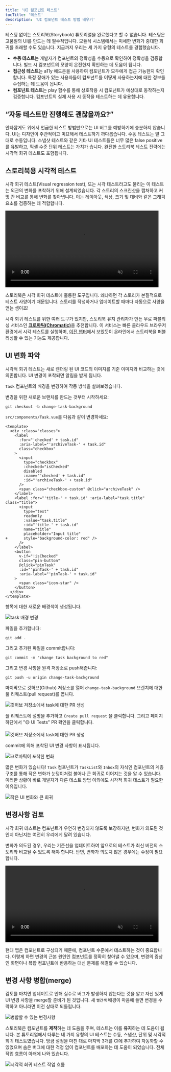 ```yaml
---
title: 'UI 컴포넌트 테스트'
tocTitle: '테스트'
description: 'UI 컴포넌트 테스트 방법 배우기'
---
```


테스팅 없이는 스토리북(Storybook) 튜토리얼을 완료했다고 할 수 없습니다. 테스팅은 고품질의 UI를 만드는 데 필수적입니다. 모듈식 시스템에서는 미세한 변화가 중대한 회귀를 초래할 수도 있습니다. 지금까지 우리는 세 가지 유형의 테스트를 경험했습니다.

- **수동 테스트**는 개발자가 컴포넌트의 정확성을 수동으로 확인하여 정확성을 검증합니다. 빌드 시 컴포넌트의 모양이 온전한지 확인하는 데 도움이 됩니다.
- **접근성 테스트**는 a11y 애드온을 사용하여 컴포넌트가 모두에게 접근 가능한지 확인합니다. 특정 장애가 있는 사용자들이 컴포넌트를 어떻게 사용하는지에 대한 정보를 수집하는 데 도움이 됩니다.
- **컴포넌트 테스트**는 play 함수를 통해 상호작용 시 컴포넌트가 예상대로 동작하는지 검증합니다. 컴포넌트의 실제 사용 시 동작을 테스트하는 데 유용합니다.

## “자동 테스트만 진행해도 괜찮을까요?”

안타깝게도 위에서 언급한 테스트 방법만으로는 UI 버그를 예방하기에 충분하지 않습니다. UI는 디자인이 주관적이고 미묘해서 테스트하기 까다롭습니다. 수동 테스트는 말 그대로 수동입니다. 스냅샷 테스트와 같은 기타 UI 테스트들은 너무 많은 false positive를 유발하고, 픽셀 수준 단위 테스트는 가치가 습니다. 완전한 스토리북 테스트 전략에는 시각적 회귀 테스트도 포함됩니다.

## 스토리북용 시각적 테스트

시각 회귀 테스트(Visual regression test), 또는 시각 테스트라고도 불리는 이 테스트는 외관의 변화를 포착하기 위해 설계되었습니다. 각 스토리의 스크린샷을 캡처하고 커밋 간 비교를 통해 변화를 찾아냅니다. 이는 레이아웃, 색상, 크기 및 대비와 같은 그래픽 요소를 검증하는 데 적합합니다.

<video autoPlay muted playsInline loop style="width:480px; margin: 0 auto;">
  <source
    src="/intro-to-storybook/visual-regression-testing.mp4"
    type="video/mp4"
  />
</video>

스토리북은 시각 회귀 테스트에 훌륭한 도구입니다. 왜냐하면 각 스토리가 본질적으로 테스트 사양이기 때문입니다. 스토리를 작성하거나 업데이트할 때마다 자동으로 사양을 얻는 셈이죠!

시각 회귀 테스트를 위한 여러 도구가 있지만, 스토리북 유지 관리자가 만든 무료 퍼블리싱 서비스인 [**크로마틱(Chromatic)**](https://www.chromatic.com/?utm_source=storybook_website&utm_medium=link&utm_campaign=storybook/)을 추천합니다. 이 서비스는 빠른 클라우드 브라우저 환경에서 시각 테스트를 실행하며, [이전 챕터](/intro-to-storybook/react/ko/deploy/)에서 보았듯이 온라인에서 스토리북을 퍼블리싱할 수 있는 기능도 제공합니다.

## UI 변화 파악

시각적 회귀 테스트는 새로 렌더링 된 UI 코드의 이미지를 기준 이미지와 비교하는 것에 의존합니다. UI 변경이 포착되면 알림을 받게 됩니다.

`Task` 컴포넌트의 배경을 변경하여 작동 방식을 살펴보겠습니다.

변경을 위한 새로운 브랜치를 만드는 것부터 시작하세요:

```shell
git checkout -b change-task-background
```

`src/components/Task.vue`를 다음과 같이 변경하세요:

```diff:title=src/components/Task.vue
<template>
  <div :class="classes">
    <label
      :for="'checked' + task.id"
      :aria-label="'archiveTask-' + task.id"
      class="checkbox"
    >
      <input
        type="checkbox"
        :checked="isChecked"
        disabled
        :name="'checked' + task.id"
        :id="'archiveTask-' + task.id"
      />
      <span class="checkbox-custom" @click="archiveTask" />
    </label>
    <label :for="'title-' + task.id" :aria-label="task.title" class="title">
      <input
        type="text"
        readonly
        :value="task.title"
        :id="'title-' + task.id"
        name="title"
        placeholder="Input title"
+       style="background-color: red" />
      />
    </label>
    <button
      v-if="!isChecked"
      class="pin-button"
      @click="pinTask"
      :id="'pinTask-' + task.id"
      :aria-label="'pinTask-' + task.id"
    >
      <span class="icon-star" />
    </button>
  </div>
</template>
```

항목에 대한 새로운 배경색이 생성됩니다.

![task 배경 변경](/intro-to-storybook/chromatic-task-change-7-0.png)

파일을 추가합니다:

```shell
git add .
```

그리고 추가된 파일을 commit합니다:

```shell
git commit -m "change task background to red"
```

그리고 변경 사항을 원격 저장소로 push해줍니다:

```shell
git push -u origin change-task-background
```

마지막으로 깃허브(Github) 저장소를 열어 `change-task-background` 브랜치에 대한 풀 리퀘스트(pull request)를 엽니다.

![깃허브 저장소에서 task에 대한 PR 생성](/github/pull-request-background.png)

풀 리퀘스트에 설명을 추가하고 `Create pull request` 을 클릭합니다. 그리고 페이지 하단에서 "🟡 UI Tests" PR 확인을 클릭합니다.

![깃허브 저장소에서 task에 대한 PR 생성](/github/pull-request-background-ok.png)

commit에 의해 포착된 UI 변경 사항이 표시됩니다.

![크로마틱이 포착한 변화](/intro-to-storybook/chromatic-catch-changes.png)

많은 변화가 있습니다! `Task` 컴포넌트가 `TaskList`와 `Inbox`의 자식인 컴포넌트의 계층 구조를 통해 작은 변화가 눈덩이처럼 불어나 큰 회귀로 이어지는 것을 알 수 있습니다. 이러한 상황이 바로 개발자가 다른 테스트 방법 이외에도 시각적 회귀 테스트가 필요한 이유입니다.

![작은 UI 변화와 큰 회귀](/intro-to-storybook/minor-major-regressions.gif)

## 변경사항 검토

시각 회귀 테스트는 컴포넌트가 우연히 변경되지 않도록 보장하지만, 변화가 의도된 것인지 아닌지는 여전히 우리에게 달려 있습니다.

변화가 의도된 경우, 우리는 기준선을 업데이트하여 앞으로의 테스트가 최신 버전의 스토리와 비교될 수 있도록 해야 합니다. 반면, 변화가 의도치 않은 경우에는 수정이 필요합니다.

<video autoPlay muted playsInline loop style="width:480px; margin: 0 auto;">
  <source
    src="/intro-to-storybook/website-workflow-review-merge-optimized.mp4"
    type="video/mp4"
  />
</video>

현대 앱은 컴포넌트로 구성되기 때문에, 컴포넌트 수준에서 테스트하는 것이 중요합니다. 이렇게 하면 변경의 근본 원인인 컴포넌트를 정확히 찾아낼 수 있으며, 변경의 증상인 화면이나 복합 컴포넌트에 반응하는 대신 문제를 해결할 수 있습니다.

## 변경 사항 병합(merge)

검토를 마치면 업데이트로 인해 실수로 버그가 발생하지 않는다는 것을 알고 자신 있게 UI 변경 사항을 merge할 준비가 된 것입니다. 새 `빨간색` 배경이 마음에 들면 변경을 수락하고 아니라면 이전 상태로 되돌립니다.

![병합할 수 있는 변경사항](/intro-to-storybook/chromatic-review-finished.png)

스토리북은 컴포넌트를 **제작**하는 데 도움을 주며, 테스트는 이를 **유지**하는 데 도움이 됩니다. 본 튜토리얼에서 다루는 네 가지 유형의 UI 테스트는 수동, 스냅샷, 단위 및 시각적 회귀 테스트였습니다. 방금 설정을 마친 대로 마지막 3개를 CI에 추가하여 자동화할 수 있었으며 숨은 버그에 대한 걱정 없이 컴포넌트를 배포하는 데 도움이 되었습니다. 전체 작업 흐름이 아래에 나와 있습니다.

![시각적 회귀 테스트 작업 흐름](/intro-to-storybook/cdd-review-workflow.png)
